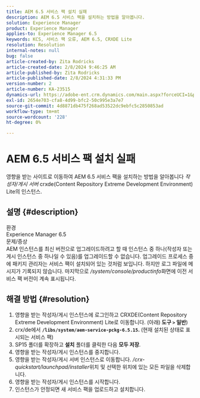 ```yaml
---
title: AEM 6.5 서비스 팩 설치 실패
description: AEM 6.5 서비스 팩을 설치하는 방법을 알아봅니다.
solution: Experience Manager
product: Experience Manager
applies-to: Experience Manager 6.5
keywords: KCS, 서비스 팩 오류, AEM 6.5, CRXDE Lite
resolution: Resolution
internal-notes: null
bug: false
article-created-by: Zita Rodricks
article-created-date: 2/8/2024 9:46:25 AM
article-published-by: Zita Rodricks
article-published-date: 2/8/2024 4:31:33 PM
version-number: 2
article-number: KA-23515
dynamics-url: https://adobe-ent.crm.dynamics.com/main.aspx?forceUCI=1&pagetype=entityrecord&etn=knowledgearticle&id=67af1fe6-66c6-ee11-9079-6045bd006704
exl-id: 2654e703-cfa8-4d99-bfc2-50c995e3a7e7
source-git-commit: 4d8871db475f268ad53522dc9ebfc5c2850853ad
workflow-type: tm+mt
source-wordcount: '228'
ht-degree: 0%

---
```


# AEM 6.5 서비스 팩 설치 실패


영향을 받는 사이트로 이동하여 AEM 6.5 서비스 팩을 설치하는 방법을 알아봅니다 *작성자/게시 서버* crxde(Content Repository Extreme Development Environment) Lite의 인스턴스.

## 설명 {#description}

환경<br>
Experience Manager 6.5
<br>문제/증상<br>
AEM 인스턴스를 최신 버전으로 업그레이드하려고 할 때 인스턴스 중 하나(작성자 또는 게시 인스턴스 중 하나일 수 있음)를 업그레이드할 수 없습니다. 업그레이드 프로세스 중에 패키지 관리자는 서비스 팩이 설치되어 있는 것처럼 보입니다. 하지만 로그 파일에 메시지가 기록되지 않습니다. 마지막으로 */system/console/productinfo*&#x200B;화면에 이전 서비스 팩 버전이 계속 표시됩니다.


## 해결 방법 {#resolution}


1. 영향을 받는 작성자/게시 인스턴스에 로그인하고 CRXDE(Content Repository Extreme Development Environment) Lite로 이동합니다. (아래)<b> 도구 `>`  일반</b>)
2. crx/de에서 <b>`/libs/system/aem-service-pckg-6.5.15`. </b>(현재 설치된 상태로 표시되는 서비스 팩)
3. SP15 폴더를 확장하고 <b>설치</b> 폴더를 클릭한 다음 <b>모두 저장</b>.
4. 영향을 받는 작성자/게시 인스턴스를 중지합니다.
5. 영향을 받는 작성자/게시 서버 인스턴스로 이동합니다. */crx-quickstart/launchpad/installer*&#x200B;위치 및 선택한 위치에 있는 모든 파일을 삭제합니다.
6. 영향을 받는 작성자/게시 인스턴스를 시작합니다.
7. 인스턴스가 안정되면 새 서비스 팩을 업로드하고 설치합니다.

